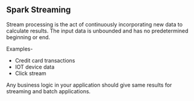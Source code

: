 ## Spark Streaming

Stream processing is the act of continuously incorporating new data to calculate results. The input data is unbounded and has no predetermined beginning or end.

Examples-

- Credit card transactions
- IOT device data
- Click stream

Any business logic in your application should give same results for streaming and batch applications.